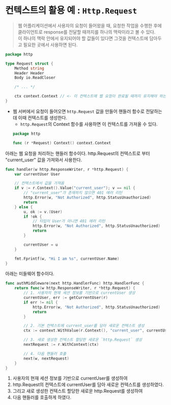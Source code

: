 # 컨텍스트의 활용 예 : `Http.Request`

> 웹 어플리케이션에서 사용자의 요청이 들어왔을 때, 요청한 작업을 수행한 후에 클라이언트로 response를 전달할 때까지를 하나의 맥락이라고 볼 수 있다.<br>
> 이 하나의 맥락 안에서 유지되어야 할 값들이 있다면 그것을 컨텍스트에 담아두고 필요한 곳에서 사용하면 된다.

```go
package http

type Request struct {
	Method string	
	Header Header
	Body io.ReadCloser		

	/* ... */

	ctx context.Context // <- 이 컨텍스트에 웹 요청이 완료될 때까지 유지해야 하는 값을 보관한다.
}
```
- 웹 서버에서 요청이 들어오면 `http.Request` 값을 만들어 핸들러 함수로 전달하는데 이때 컨텍스트를 생성한다.
  - `http.Request`의 Context 함수를 사용하면 이 컨텍스트를 가져올 수 있다.
  ```go
  package http

  func (r *Request) Context() context.Context
   ```
아래는 웹 요청을 처리하는 핸들러 함수이다. http.Request의 컨텍스트로 부터 "current_user" 값을 가져와서 사용한다.
```go
func handler(w http.ResponseWriter, r *http.Request) {
	var currentUser User

	// 컨텍스트에서 값을 가져옴
	if v := r.Context().Value("current_user"); v == nil {
		// "current_user"가 존재하지 않으면 401 에러 리턴
		http.Error(w, "Not Authorized", http.StatusUnauthorized)
		return
	} else {
		u, ok := v.(User)
		if !ok {
			// 타입이 User가 아니면 401 에러 리턴
			http.Error(w, "Not Authorized", http.StatusUnauthorized)
			return
		}

		currentUser = u
	}

	fmt.Fprintf(w, "Hi I am %s", currentUser.Name)
}
```
아래는 미들웨어 함수이다.

```go
func authMiddleware(next http.HandlerFunc) http.HandlerFunc {
	return func(w http.ResponseWriter, r *http.Request) {
		// 1. 사용자의 현재 세션 정보를 기반으로 currentUser 생성
		currentUser, err := getCurrentUser(r)
		if err != nil {
			http.Error(w, "Not Authorized", http.StatusUnauthorized)
			return
		}

		// 2. 기본 컨텍스트에 current_user를 담아 새로운 컨텍스트 생성
		ctx := context.WithValue(r.Context(), "current_user", currentUser)

		// 3. 새로 생성한 컨텍스트 할당한 새로운 `http.Request` 생성
		nextRequest := r.WithContext(ctx)

		// 4. 다음 핸들러 호출
		next(w, nextRequest)
	}
}
```
1. 사용자의 현재 세션 정보를 기반으로 currentUser를 생성하여
2. http.Request의 컨텍스트에 currentUser를 담아 새로운 컨텍스트를 생성하였다.
3. 그리고 새로 생성한 컨텍스트 할당한 새로운 http.Request를 생성하여
4. 다음 핸들러를 호출하게 하였다.